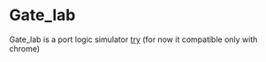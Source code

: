 # Gate_lab
Gate_lab is a port logic simulator [try](https://maghreb.in/gate_lab/) (for now it compatible only with chrome)
